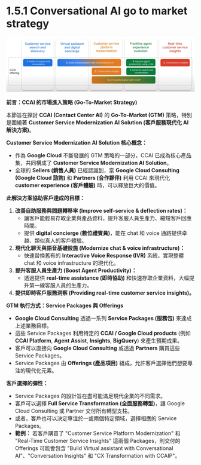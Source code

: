 # 1.5.1 Conversational AI go to market strategy

![gh](https://raw.githubusercontent.com/SeanChenR/img_gif/main/myimage/1745908154000ljx4ut.png)

**前言：CCAI 的市場進入策略 (Go-To-Market Strategy)**

本節旨在探討 **CCAI (Contact Center AI)** 的 **Go-To-Market (GTM)** 策略，特別是圍繞著 **Customer Service Modernization AI Solution (客戶服務現代化 AI 解決方案)**。

**Customer Service Modernization AI Solution 核心概念：**

- 作為 **Google Cloud** 不斷發展的 GTM 策略的一部分，CCAI 已成為核心產品集，共同構成了 **Customer Service Modernization AI Solution**。
- 全球的 **Sellers (銷售人員)** 已經認識到，當 **Google Cloud Consulting (Google Cloud 諮詢)** 和 **Partners (合作夥伴)** 利用 CCAI 來現代化 **customer experience (客戶體驗)** 時，可以釋放巨大的價值。

**此解決方案協助客戶達成的目標：**

1. **改善自助服務與問題轉移率 (Improve self-service & deflection rates)：**
    - 讓客戶能輕易存取企業與產品資料，提升客服人員生產力、縮短客戶回應時間。
    - 提供 **digital concierge (數位禮賓員)**，能在 chat 和 voice 通路提供卓越、類似真人的客戶體驗。
2. **現代化聊天與語音基礎設施 (Modernize chat & voice infrastructure)：**
    - 快速替換舊有的 **Interactive Voice Response (IVR)** 系統，實現整體 chat 和 voice infrastructure 的現代化。
3. **提升客服人員生產力 (Boost Agent Productivity)：**
    - 透過提供 **real-time assistance (即時協助)** 和快速存取企業資料，大幅提升第一線客服人員的生產力。
4. **提供即時客戶服務洞察 (Providing real-time customer service insights)。**

**GTM 執行方式：Service Packages 與 Offerings**

- **Google Cloud Consulting** 透過一系列 **Service Packages (服務包)** 來達成上述業務目標。
- 這些 Service Packages 利用特定的 **CCAI / Google Cloud products** (例如 **CCAI Platform**, **Agent Assist**, **Insights**, **BigQuery**) 來產生預期成果。
- 客戶可以直接向 **Google Cloud Consulting** 或透過 **Partners** 購買這些 Service Packages。
- Service Packages 由 **Offerings (產品項目)** 組成，允許客戶選擇他們想要專注的現代化元素。

**客戶選擇的彈性：**

- Service Packages 的設計旨在盡可能滿足現代企業的不同需求。
- 客戶可以選擇 **Full Service Transformation (全面服務轉型)**，讓 Google Cloud Consulting 或 Partner 交付所有轉型支柱。
- 或者，客戶也可以決定專注於一或兩個特定領域，選擇相應的 Service Packages。
- **範例：** 若客戶購買了 "Customer Service Platform Modernization" 和 "Real-Time Customer Service Insights" 這兩個 Packages，則交付的 Offerings 可能會包含 "Build Virtual assistant with Conversational AI"、"Conversation Insights" 和 "CX Transformation with CCAIP"。